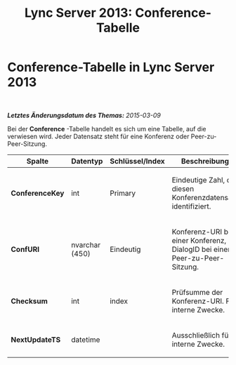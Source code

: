 ﻿---
title: 'Lync Server 2013: Conference-Tabelle'
TOCTitle: Conference-Tabelle
ms:assetid: 2a2c327c-4719-42dc-a3bb-6dbc0864d9af
ms:mtpsurl: https://technet.microsoft.com/de-de/library/Gg425762(v=OCS.15)
ms:contentKeyID: 49293501
ms.date: 05/19/2016
mtps_version: v=OCS.15
ms.translationtype: HT
---

# Conference-Tabelle in Lync Server 2013

 

_**Letztes Änderungsdatum des Themas:** 2015-03-09_

Bei der **Conference** -Tabelle handelt es sich um eine Tabelle, auf die verwiesen wird. Jeder Datensatz steht für eine Konferenz oder Peer-zu-Peer-Sitzung.


<table>
<colgroup>
<col style="width: 25%" />
<col style="width: 25%" />
<col style="width: 25%" />
<col style="width: 25%" />
</colgroup>
<thead>
<tr class="header">
<th><strong>Spalte</strong></th>
<th><strong>Datentyp</strong></th>
<th><strong>Schlüssel/Index</strong></th>
<th><strong>Beschreibung</strong></th>
</tr>
</thead>
<tbody>
<tr class="odd">
<td><p><strong>ConferenceKey</strong></p></td>
<td><p>int</p></td>
<td><p>Primary</p></td>
<td><p>Eindeutige Zahl, die diesen Konferenzdatensatz identifiziert.</p></td>
</tr>
<tr class="even">
<td><p><strong>ConfURI</strong></p></td>
<td><p>nvarchar (450)</p></td>
<td><p>Eindeutig</p></td>
<td><p>Konferenz-URI bei einer Konferenz, DialogID bei einer Peer-zu-Peer-Sitzung.</p></td>
</tr>
<tr class="odd">
<td><p><strong>Checksum</strong></p></td>
<td><p>int</p></td>
<td><p>index</p></td>
<td><p>Prüfsumme der Konferenz-URI. Für interne Zwecke.</p></td>
</tr>
<tr class="even">
<td><p><strong>NextUpdateTS</strong></p></td>
<td><p>datetime</p></td>
<td><p></p></td>
<td><p>Ausschließlich für interne Zwecke.</p></td>
</tr>
</tbody>
</table>

